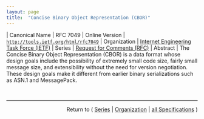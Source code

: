 ```yaml
---
layout: page
title:  "Concise Binary Object Representation (CBOR)"
---
```


| Canonical Name | RFC 7049
| Online Version | [`http://tools.ietf.org/html/rfc7049`](http://tools.ietf.org/html/rfc7049)
| Organization | [Internet Engineering Task Force (IETF)](..)
| Series | [Request for Comments (RFC)](.)
| Abstract | The Concise Binary Object Representation (CBOR) is a data format whose design goals include the possibility of extremely small code size, fairly small message size, and extensibility without the need for version negotiation. These design goals make it different from earlier binary serializations such as ASN.1 and MessagePack.

<br/>
<hr/>

<p style="text-align: right">Return to ( <a href="./">Series</a> | <a href="../">Organization</a> | <a href="../../">all Specifications</a> )</p>